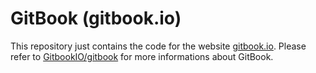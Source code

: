 # GitBook (gitbook.io)

This repository just contains the code for the website [gitbook.io](http://www.gitbook.io). Please refer to [GitbookIO/gitbook](https://github.com/GitbookIO/gitbook) for more informations about GitBook.
